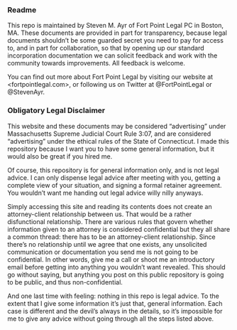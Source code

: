 ### Readme

This repo is maintained by Steven M. Ayr of Fort Point Legal PC in Boston, MA. These documents are provided in part for transparency, because legal documents shouldn’t be some guarded secret you need to pay for access to, and in part for collaboration, so that by opening up our standard incorporation documentation we can solicit feedback and work with the community towards improvements. All feedback is welcome.

You can find out more about Fort Point Legal by visiting our website at <fortpointlegal.com>, or following us on Twitter at @FortPointLegal or @StevenAyr.

### Obligatory Legal Disclaimer

This website and these documents may be considered “advertising” under Massachusetts Supreme Judicial Court Rule 3:07, and are considered “advertising” under the ethical rules of the State of Connecticut. I made this repository because I want you to have some general information, but it would also be great if you hired me.

Of course, this repository is for general information only, and is not legal advice. I can only dispense legal advice after meeting with you, getting a complete view of your situation, and signing a formal retainer agreement. You wouldn’t want me handing out legal advice willy nilly anyways.

Simply accessing this site and reading its contents does not create an attorney-client relationship between us. That would be a rather disfunctional relationship. There are various rules that govern whether information given to an attorney is considered confidential but they all share a common thread: there has to be an attorney-client relationship. Since there’s no relationship until we agree that one exists, any unsolicited communication or documentation you send me is not going to be confidential. In other words, give me a call or shoot me an introductory email before getting into anything you wouldn’t want revealed. This should go without saying, but anything you post on this public repository is going to be public, and thus non-confidential.

And one last time with feeling: nothing in this repo is legal advice. To the extent that I give some information it’s just that, general information. Each case is different and the devil’s always in the details, so it’s impossible for me to give any advice without going through all the steps listed above.